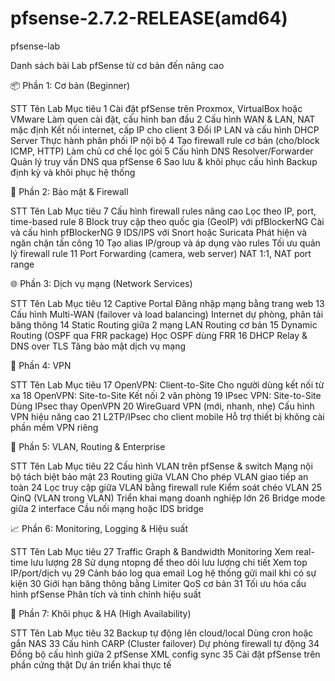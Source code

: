 # pfsense-2.7.2-RELEASE(amd64)
pfsense-lab

Danh sách bài Lab pfSense từ cơ bản đến nâng cao

📦 Phần 1: Cơ bản (Beginner)

STT	Tên Lab	                                                Mục tiêu
1	  Cài đặt pfSense trên Proxmox, VirtualBox hoặc VMware    Làm quen cài đặt, cấu hình ban đầu
2	  Cấu hình WAN & LAN, NAT mặc định	                      Kết nối internet, cấp IP cho client
3	  Đổi IP LAN và cấu hình DHCP Server	                    Thực hành phân phối IP nội bộ
4	  Tạo firewall rule cơ bản (cho/block ICMP, HTTP)	        Làm chủ cơ chế lọc gói
5	  Cấu hình DNS Resolver/Forwarder	                        Quản lý truy vấn DNS qua pfSense
6	  Sao lưu & khôi phục cấu hình	                          Backup định kỳ và khôi phục hệ thống

🔐 Phần 2: Bảo mật & Firewall

STT	Tên Lab	                                                Mục tiêu
7	  Cấu hình firewall rules nâng cao	                      Lọc theo IP, port, time-based rule
8	  Block truy cập theo quốc gia (GeoIP) với pfBlockerNG	  Cài và cấu hình pfBlockerNG
9	  IDS/IPS với Snort hoặc Suricata	                        Phát hiện và ngăn chặn tấn công
10	Tạo alias IP/group và áp dụng vào rules	                Tối ưu quản lý firewall rule
11	Port Forwarding (camera, web server)	                  NAT 1:1, NAT port range

🌐 Phần 3: Dịch vụ mạng (Network Services)

STT	Tên Lab	                                                Mục tiêu
12	Captive Portal	                                        Đăng nhập mạng bằng trang web
13	Cấu hình Multi-WAN (failover và load balancing)	        Internet dự phòng, phân tải băng thông
14	Static Routing giữa 2 mạng LAN	                        Routing cơ bản
15	Dynamic Routing (OSPF qua FRR package)	                Học OSPF dùng FRR
16	DHCP Relay & DNS over TLS	                              Tăng bảo mật dịch vụ mạng

🧱 Phần 4: VPN

STT	Tên Lab	                                                Mục tiêu
17	OpenVPN: Client-to-Site	                                Cho người dùng kết nối từ xa
18	OpenVPN: Site-to-Site	                                  Kết nối 2 văn phòng
19	IPsec VPN: Site-to-Site	                                Dùng IPsec thay OpenVPN
20	WireGuard VPN (mới, nhanh, nhẹ)	                        Cấu hình VPN hiệu năng cao
21	L2TP/IPsec cho client mobile	                          Hỗ trợ thiết bị không cài phần mềm VPN riêng

🧭 Phần 5: VLAN, Routing & Enterprise

STT	Tên Lab	                                                Mục tiêu
22	Cấu hình VLAN trên pfSense & switch	                    Mạng nội bộ tách biệt bảo mật
23	Routing giữa VLAN	                                      Cho phép VLAN giao tiếp an toàn
24	Lọc truy cập giữa VLAN bằng firewall rule	              Kiểm soát chéo VLAN
25	QinQ (VLAN trong VLAN)	                                Triển khai mạng doanh nghiệp lớn
26	Bridge mode giữa 2 interface	                          Cầu nối mạng hoặc IDS bridge

📈 Phần 6: Monitoring, Logging & Hiệu suất

STT	Tên Lab	                                                Mục tiêu
27	Traffic Graph & Bandwidth Monitoring	                  Xem real-time lưu lượng
28	Sử dụng ntopng để theo dõi lưu lượng chi tiết	          Xem top IP/port/dịch vụ
29	Cảnh báo log qua email	                                Log hệ thống gửi mail khi có sự kiện
30	Giới hạn băng thông bằng Limiter	                      QoS cơ bản
31	Tối ưu hóa cấu hình pfSense	                            Phân tích và tinh chỉnh hiệu suất

🔄 Phần 7: Khôi phục & HA (High Availability)

STT	Tên Lab	                                                Mục tiêu
32	Backup tự động lên cloud/local	                        Dùng cron hoặc gắn NAS
33	Cấu hình CARP (Cluster failover)	                      Dự phòng firewall tự động
34	Đồng bộ cấu hình giữa 2 pfSense	                        XML config sync
35	Cài đặt pfSense trên phần cứng thật	                    Dự án triển khai thực tế















